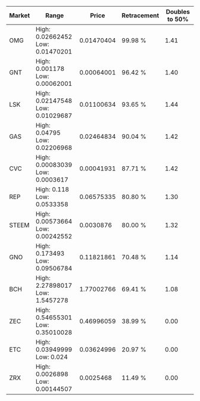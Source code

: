 | Market | Range | Price| Retracement | Doubles to 50% |
| --- | --- | --- | --- | --- |
| OMG | High: 0.02662452<br />Low: 0.01470201 | 0.01470404 | 99.98 % | 1.41 |
| GNT | High: 0.001178<br />Low: 0.00062001 | 0.00064001 | 96.42 % | 1.40 |
| LSK | High: 0.02147548<br />Low: 0.01029687 | 0.01100634 | 93.65 % | 1.44 |
| GAS | High: 0.04795<br />Low: 0.02206968 | 0.02464834 | 90.04 % | 1.42 |
| CVC | High: 0.00083039<br />Low: 0.0003617 | 0.00041931 | 87.71 % | 1.42 |
| REP | High: 0.118<br />Low: 0.0533358 | 0.06575335 | 80.80 % | 1.30 |
| STEEM | High: 0.00573664<br />Low: 0.00242552 | 0.0030876 | 80.00 % | 1.32 |
| GNO | High: 0.173493<br />Low: 0.09506784 | 0.11821861 | 70.48 % | 1.14 |
| BCH | High: 2.27898017<br />Low: 1.5457278 | 1.77002766 | 69.41 % | 1.08 |
| ZEC | High: 0.54655301<br />Low: 0.35010028 | 0.46996059 | 38.99 % | 0.00 |
| ETC | High: 0.03949999<br />Low: 0.024 | 0.03624996 | 20.97 % | 0.00 |
| ZRX | High: 0.0026898<br />Low: 0.00144507 | 0.0025468 | 11.49 % | 0.00 |
